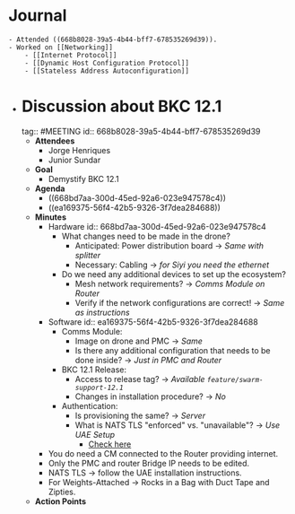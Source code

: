# Journal
	- Attended ((668b8028-39a5-4b44-bff7-678535269d39)).
	- Worked on [[Networking]]
		- [[Internet Protocol]]
		- [[Dynamic Host Configuration Protocol]]
		- [[Stateless Address Autoconfiguration]]
- # Discussion about BKC 12.1
  tag:: #MEETING
  id:: 668b8028-39a5-4b44-bff7-678535269d39
	- **Attendees**
		- Jorge Henriques
		- Junior Sundar
	- **Goal**
		- Demystify BKC 12.1
	- **Agenda**
		- ((668bd7aa-300d-45ed-92a6-023e947578c4))
		- ((ea169375-56f4-42b5-9326-3f7dea284688))
	- **Minutes**
		- Hardware
		  id:: 668bd7aa-300d-45ed-92a6-023e947578c4
			- What changes need to be made in the drone?
				- Anticipated: Power distribution board -> *Same with splitter*
				- Necessary: Cabling -> *for Siyi you need the ethernet*
			- Do we need any additional devices to set up the ecosystem?
				- Mesh network requirements? -> *Comms Module on Router*
				- Verify if the network configurations are correct! -> *Same as instructions*
		- Software
		  id:: ea169375-56f4-42b5-9326-3f7dea284688
			- Comms Module:
				- Image on drone and PMC -> *Same*
				- Is there any additional configuration that needs to be done inside? -> *Just in PMC and Router*
			- BKC 12.1 Release:
				- Access to release tag? -> *Available `feature/swarm-support-12.1`*
				- Changes in installation procedure? -> *No*
			- Authentication:
				- Is provisioning the same? -> *Server*
				- What is NATS TLS "enforced" vs. "unavailable"? -> *Use UAE Setup*
					- [Check here](https://ssrc.atlassian.net/wiki/spaces/DRON/pages/949026896/BKC+12.1#Repository-Branches-(Temporary)%2F)
		- You do need a CM connected to the Router providing internet.
		- Only the PMC and router Bridge IP needs to be edited.
		- NATS TLS -> follow the UAE installation instructions.
		- For Weights-Attached -> Rocks in a Bag with Duct Tape and Zipties.
	- **Action Points**